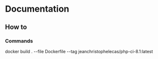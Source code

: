 # Documentation

## How to

### Commands

docker build . --file Dockerfile --tag jeanchristophelecas/php-ci-8.1:latest
